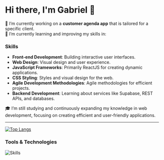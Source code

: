 # Hi there, I'm Gabriel 👋

🔭 I’m currently working on a **customer agenda app** that is tailored for a specific client.  
🌱 I’m currently learning and improving my skills in:  

### Skills
- **Front-end Development**: Building interactive user interfaces.
- **Web Design**: Visual design and user experience.
- **JavaScript Frameworks**: Primarily ReactJS for creating dynamic applications.
- **CSS Styling**: Styles and visual design for the web.
- **Agile Development Methodologies**: Agile methodologies for efficient projects.
- **Backend Development**: Learning about services like Supabase, REST APIs, and databases.

🎓 I’m still studying and continuously expanding my knowledge in web development, focusing on creating efficient and user-friendly applications.

---

[![Top Langs](https://github-readme-stats.vercel.app/api/top-langs/?username=espinoza0&layout=compact&theme=tokyonight)](https://github.com/espinoza0)

### Tools & Technologies
<p>
  <img src="https://skillicons.dev/icons?i=html,css,js,php,mysql,git,github,vscode,tailwind,react,bootstrap,express,supabase" alt="Skills" />
</p>
